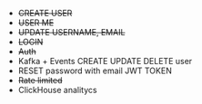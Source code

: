 

- ~~CREATE USER~~
- ~~USER ME~~
- ~~UPDATE USERNAME, EMAIL~~
- ~~LOGIN~~
- ~~Auth~~  
- Kafka + Events CREATE UPDATE DELETE user
- RESET password with email JWT TOKEN
- ~~Rate limited~~
- ClickHouse analitycs